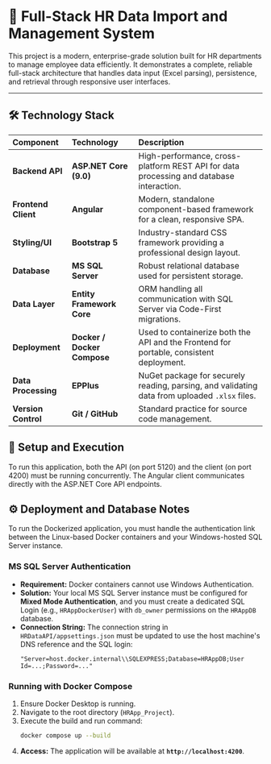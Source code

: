 # 🚀 Full-Stack HR Data Import and Management System

This project is a modern, enterprise-grade solution built for HR departments to manage employee data efficiently. It demonstrates a complete, reliable full-stack architecture that handles data input (Excel parsing), persistence, and retrieval through responsive user interfaces.

---

## 🛠️ Technology Stack

| Component           | Technology                  | Description                                                                                   |
| :------------------ | :-------------------------- | :-------------------------------------------------------------------------------------------- |
| **Backend API**     | **ASP.NET Core (9.0)**      | High-performance, cross-platform REST API for data processing and database interaction.       |
| **Frontend Client** | **Angular**                 | Modern, standalone component-based framework for a clean, responsive SPA.                     |
| **Styling/UI**      | **Bootstrap 5**             | Industry-standard CSS framework providing a professional design layout.                       |
| **Database**        | **MS SQL Server**           | Robust relational database used for persistent storage.                                       |
| **Data Layer**      | **Entity Framework Core**   | ORM handling all communication with SQL Server via Code-First migrations.                     |
| **Deployment**      | **Docker / Docker Compose** | Used to containerize both the API and the Frontend for portable, consistent deployment.       |
| **Data Processing** | **EPPlus**                  | NuGet package for securely reading, parsing, and validating data from uploaded `.xlsx` files. |
| **Version Control** | **Git / GitHub**            | Standard practice for source code management.                                                 |

## 📝 Setup and Execution

To run this application, both the API (on port 5120) and the client (on port 4200) must be running concurrently. The Angular client communicates directly with the ASP.NET Core API endpoints.

## ⚙️ Deployment and Database Notes

To run the Dockerized application, you must handle the authentication link between the Linux-based Docker containers and your Windows-hosted SQL Server instance.

### MS SQL Server Authentication

- **Requirement:** Docker containers cannot use Windows Authentication.
- **Solution:** Your local MS SQL Server instance must be configured for **Mixed Mode Authentication**, and you must create a dedicated SQL Login (e.g., `HRAppDockerUser`) with `db_owner` permissions on the `HRAppDB` database.
- **Connection String:** The connection string in `HRDataAPI/appsettings.json` must be updated to use the host machine's DNS reference and the SQL login:
  ```
  "Server=host.docker.internal\\SQLEXPRESS;Database=HRAppDB;User Id=...;Password=..."
  ```

### Running with Docker Compose

1.  Ensure Docker Desktop is running.
2.  Navigate to the root directory (`HRApp_Project`).
3.  Execute the build and run command:
    ```bash
    docker compose up --build
    ```
4.  **Access:** The application will be available at **`http://localhost:4200`**.

